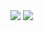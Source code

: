 <!-- My GitHub stats -->
<img style="margin: 0 auto;" src="https://github-readme-stats-tmrsich.vercel.app/api?username=tmrsich&theme=algolia&show_icons=true"/>

<!-- My top languages -->
<img style="margin: 0 auto;" src="https://github-readme-stats-tmrsich.vercel.app/api/top-langs/?username=tmrsich&theme=algolia&count_private=true&langs_count=50&layout=compact"/>
